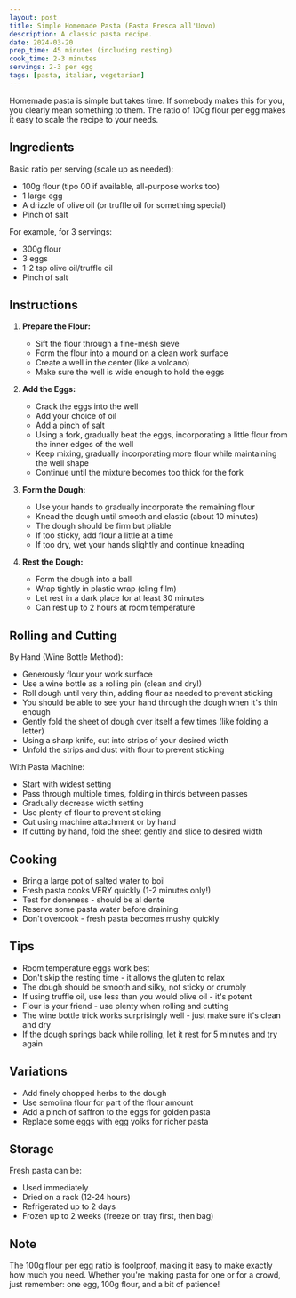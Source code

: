 ```yaml
---
layout: post
title: Simple Homemade Pasta (Pasta Fresca all'Uovo)
description: A classic pasta recipe.
date: 2024-03-20
prep_time: 45 minutes (including resting)
cook_time: 2-3 minutes
servings: 2-3 per egg
tags: [pasta, italian, vegetarian]
---
```


Homemade pasta is simple but takes time. If somebody makes this for you, you clearly mean something to them. The ratio of 100g flour per egg makes it easy to scale the recipe to your needs.

## Ingredients

Basic ratio per serving (scale up as needed):
- 100g flour (tipo 00 if available, all-purpose works too)
- 1 large egg
- A drizzle of olive oil (or truffle oil for something special)
- Pinch of salt

For example, for 3 servings:
- 300g flour
- 3 eggs
- 1-2 tsp olive oil/truffle oil
- Pinch of salt

## Instructions

1. **Prepare the Flour:**
   - Sift the flour through a fine-mesh sieve
   - Form the flour into a mound on a clean work surface
   - Create a well in the center (like a volcano)
   - Make sure the well is wide enough to hold the eggs

2. **Add the Eggs:**
   - Crack the eggs into the well
   - Add your choice of oil
   - Add a pinch of salt
   - Using a fork, gradually beat the eggs, incorporating a little flour from the inner edges of the well
   - Keep mixing, gradually incorporating more flour while maintaining the well shape
   - Continue until the mixture becomes too thick for the fork

3. **Form the Dough:**
   - Use your hands to gradually incorporate the remaining flour
   - Knead the dough until smooth and elastic (about 10 minutes)
   - The dough should be firm but pliable
   - If too sticky, add flour a little at a time
   - If too dry, wet your hands slightly and continue kneading

4. **Rest the Dough:**
   - Form the dough into a ball
   - Wrap tightly in plastic wrap (cling film)
   - Let rest in a dark place for at least 30 minutes
   - Can rest up to 2 hours at room temperature

## Rolling and Cutting

By Hand (Wine Bottle Method):
- Generously flour your work surface
- Use a wine bottle as a rolling pin (clean and dry!)
- Roll dough until very thin, adding flour as needed to prevent sticking
- You should be able to see your hand through the dough when it's thin enough
- Gently fold the sheet of dough over itself a few times (like folding a letter)
- Using a sharp knife, cut into strips of your desired width
- Unfold the strips and dust with flour to prevent sticking

With Pasta Machine:
- Start with widest setting
- Pass through multiple times, folding in thirds between passes
- Gradually decrease width setting
- Use plenty of flour to prevent sticking
- Cut using machine attachment or by hand
- If cutting by hand, fold the sheet gently and slice to desired width

## Cooking

- Bring a large pot of salted water to boil
- Fresh pasta cooks VERY quickly (1-2 minutes only!)
- Test for doneness - should be al dente
- Reserve some pasta water before draining
- Don't overcook - fresh pasta becomes mushy quickly

## Tips

- Room temperature eggs work best
- Don't skip the resting time - it allows the gluten to relax
- The dough should be smooth and silky, not sticky or crumbly
- If using truffle oil, use less than you would olive oil - it's potent
- Flour is your friend - use plenty when rolling and cutting
- The wine bottle trick works surprisingly well - just make sure it's clean and dry
- If the dough springs back while rolling, let it rest for 5 minutes and try again

## Variations

- Add finely chopped herbs to the dough
- Use semolina flour for part of the flour amount
- Add a pinch of saffron to the eggs for golden pasta
- Replace some eggs with egg yolks for richer pasta

## Storage

Fresh pasta can be:
- Used immediately
- Dried on a rack (12-24 hours)
- Refrigerated up to 2 days
- Frozen up to 2 weeks (freeze on tray first, then bag)

## Note

The 100g flour per egg ratio is foolproof, making it easy to make exactly how much you need. Whether you're making pasta for one or for a crowd, just remember: one egg, 100g flour, and a bit of patience! 